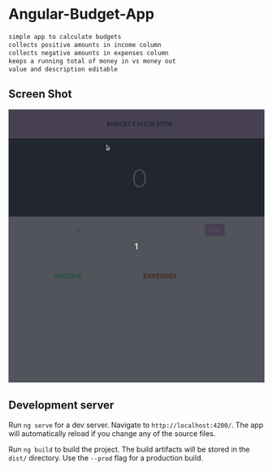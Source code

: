 # Angular-Budget-App

    simple app to calculate budgets
    collects positive amounts in income column
    collects negative amounts in expenses column
    keeps a running total of money in vs money out
    value and description editable

## Screen Shot
![Screenshot](/src/assets/example.gif?raw=true "Short Intro gif")

## Development server

Run `ng serve` for a dev server. Navigate to `http://localhost:4200/`. The app will automatically reload if you change any of the source files.

Run `ng build` to build the project. The build artifacts will be stored in the `dist/` directory. Use the `--prod` flag for a production build.


